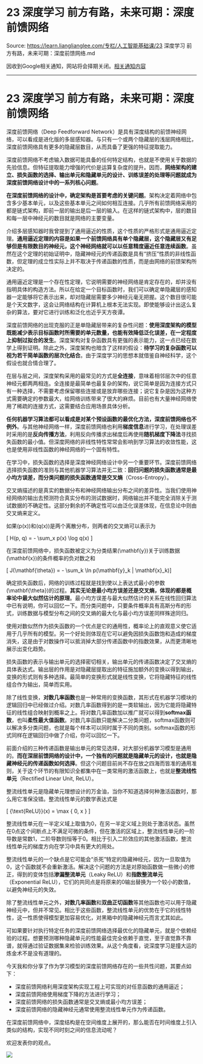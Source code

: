 # 23 深度学习 前方有路，未来可期：深度前馈网络 

Source: https://learn.lianglianglee.com/专栏/人工智能基础课/23 深度学习 前方有路，未来可期：深度前馈网络.md

因收到Google相关通知，网站将会择期关闭。[相关通知内容](https://lumendatabase.org/notices/44265620)

---

# 23 深度学习 前方有路，未来可期：深度前馈网络

深度前馈网络（Deep Feedforward Network）是具有深度结构的前馈神经网络，可以看成是进化版的多层感知器。与只有一个或两个隐藏层的浅层网络相比，深度前馈网络具有更多的隐藏层数目，从而具备了更强的特征提取能力。

深度前馈网络不考虑输入数据可能具备的任何特定结构，也就是不使用关于数据的先验信息。但特征提取能力增强的代价是运算复杂度的提升。因而，**网络架构的建立、损失函数的选择、输出单元和隐藏单元的设计、训练误差的处理等问题就成为深度前馈网络设计中的一系列核心问题**。

**在深度前馈网络的设计中，确定架构是首要考虑的关键问题**。架构决定着网络中包含多少基本单元，以及这些基本单元之间如何相互连接。几乎所有前馈网络采用的都是链式架构，即前一层的输出是后一层的输入。在这样的链式架构中，层的数目和每一层中神经元的数目就是网络的主要变量。

介绍多层感知器时我曾提到了通用逼近的性质，这个性质的严格形式是通用逼近定理。**通用逼近定理的内容是如果一个前馈网络具有单个隐藏层，这个隐藏层又有足够但是有限数目的神经元，这个神经网络就可以以任意精度逼近任意连续函数**。虽然在这个定理的初始证明中，隐藏神经元的传递函数是具有“挤压”性质的非线性函数，但定理的成立性实际上并不取决于传递函数的性质，而是由网络的前馈架构所决定的。

通用逼近定理是一个存在性定理，它说明需要的神经网络是肯定存在的，却并没有指明具体的构造方法。所以在给定一个目标函数时，我们可以确定单隐藏层的感知器一定能够将它表示出来，却对隐藏层需要多少神经元毫无把握。这个数目很可能是个天文数字，这会让网络结构在计算机上根本无法实现。即使能够设计出这么复杂的算法，要对它进行训练和泛化也近乎天方夜谭。

深度前馈网络的出现克服的正是单隐藏层带来的复杂性问题：**使用深度架构的模型既能减少表示目标函数时所需要的单元数量，也能有效降低泛化误差，在一定程度上抑制过拟合的发生**。深度架构对复杂函数具有更强的表示能力，这一点已经在数学上得到证明。除此之外，深度架构也暗含了这样的假设：**待学习的复杂函数可以视为若干简单函数的层次化结合**。由于深度学习的思想本就借鉴自神经科学，这个假设也就合情合理了。

在层与层之间，深度架构采用的最常见的方式是**全连接**，意味着相邻层次中的任意神经元都两两相连。全连接是最简单也最复杂的架构，说它简单是因为连接方式只有一种选择，不需要考虑保留哪些连接或是放弃哪些连接；说它复杂是因为这种方式需要确定的参数最大，给网络训练带来了很大的麻烦。目前也有大量神经网络使用了稀疏的连接方式，这需要结合应用场景具体分析。

**任何机器学习算法都可以看成是对某个预设函数的最优化方法，深度前馈网络也不例外**。与其他神经网络一样，深度前馈网络也利用**梯度信息**进行学习，在处理误差时采用的是**反向传播方法**，利用反向传播求出梯度后再使用**随机梯度下降法**寻找损失函数的最小值。但深度网络的非线性特性常常会影响到学习算法的收敛性能，这也是使用非线性函数的神经网络的一个固有特性。

在学习中，损失函数的选择是深度神经网络设计中另一个重要环节。深度前馈网络选择损失函数的准则与其他机器学习算法并无二致：**回归问题的损失函数通常是最小均方误差，而分类问题的损失函数通常是交叉熵**（Cross-Entropy）。

交叉熵描述的是真实的数据分布和神经网络输出分布之间的差异性。当我们使用神经网络的输出去预测符合真实分布的测试数据时，网络输出并不能完全消除关于测试数据的不确定性。这部分剩余的不确定性可以由泛化误差体现，在信息论中则由交叉熵来定义。

如果\(p(x)\)和\(q(x)\)是两个离散分布，则两者的交叉熵可以表示为

\[ H(p, q) = - \\sum\_x p(x) \\log q(x) \]

在深度前馈网络中，损失函数被定义为分类结果\(\\mathbf{y}\)关于训练数据\(\\mathbf{x}\)的条件概率的负对数之和

\[ J(\\mathbf{\\theta}) = - \\sum\_k \\ln p(\\mathbf{y}\_k | \\mathbf{x}\_k)\]

确定损失函数后，网络的训练过程就是找到使以上表达式最小的参数\(\\mathbf{\\theta}\)的过程。**其实无论是最小均方误差还是交叉熵，体现的都是概率论中最大似然估计的原理**。最小均方误差与最大似然估计的关系在线性回归算法中已有说明，你可以回忆一下。而分类问题中，只要条件概率具有高斯分布的形式，训练数据与模型分布之间的交叉熵的最大化与最小均方误差同样殊途同归。

使用对数似然作为损失函数的一个优点是它的通用性，概率论上的直观意义使它适用于几乎所有的模型。另一个好处则体现在它可以避免因损失函数饱和造成的梯度消失，这是由于对数操作可以抵消掉大部分传递函数中的指数效果，从而更清晰地展示出变化趋势。

损失函数的表示与输出单元的选择密切相关，输出单元的传递函数决定了交叉熵的具体表达式。输出层的作用是对隐藏层提取出的特征施加额外的变换以得到输出，变换的形式则有多种选择。最简单的变换形式就是线性变换，它将隐藏特征的线性组合作为输出，简单而实用。

除了线性变换，**对数几率函数**也是一种常用的变换函数，其形式在机器学习模块的逻辑回归中已经做过介绍。对数几率函数得到的是一类软输出，因为它能将隐藏特征的线性组合映射到概率之上。将对数几率函数加以推广就可以得到**softmax函数**，也叫**柔性最大值函数**。对数几率函数只能解决二分类问题，softmax函数则可以解决多分类问题，也就是每个样本可以同时属于不同的类别。softmax函数的形式同样在逻辑回归中做了介绍，你可以回忆一下。

前面介绍的三种传递函数是输出单元的常见选择，对大部分机器学习模型是通用的。**而在深层前馈网络的设计中，一个独有的问题就是隐藏单元的设计，也就是隐藏神经元的传递函数如何选择**。但这个问题目前尚不存在放之四海而皆准的通用准则，关于这个环节的有限知识全都集中在一类常用的激活函数上，也就是**整流线性单元**（Rectified Linear Unit, ReLU）。

整流线性单元是隐藏单元理想设计的万金油，当你不知道选择何种激活函数时，那么用它准保没错。整流线性单元的数学表达式是

\[ {\\text{ReLU}}(x) = \\max { 0, x } \]

整流线性单元在一半定义域上取值为0，在另一半定义域上则处于激活状态。虽然在0点这个间断点上不满足可微的条件，但在激活的区域上，整流线性单元的一阶导数是常数1，二阶导数则恒等于0。相比于引入二阶效应的其他激活函数，整流线性单元的梯度方向在学习中具有更大的用处。

整流线性单元的一个缺点是它可能会“杀死”特定的隐藏神经元，因为一旦取值为0，这个函数就不会重新激活。解决这个问题的方法是对原始函数做一些微小的修正，得到的变体包括**渗漏整流单元**（Leaky ReLU）和**指数整流单元**（Exponential ReLU），它们的共同点是将原来的0输出替换为一个较小的数值，以避免神经元的失效。

除了整流线性单元之外，**对数几率函数**和**双曲正切函数**等其他函数也可以用于隐藏神经元中，但并不常见。相比于这些函数，整流线性单元的优势在于它的线性特性，这一性质使得模型更加容易优化，对黑箱中的隐藏神经元而言尤其如此。

可如果要针对执行特定任务的深度前馈网络选择最优化的隐藏单元，就是个依赖经验的过程。想要预测哪种隐藏单元的性能最佳完全依赖于直觉，至于直觉靠不靠谱，就得通过验证数据集来检验训练效果。从这个角度看，说深度学习是撞大运的炼金术不是没有道理的。

今天我和你分享了作为学习模型的深度前馈网络存在的一些共性问题，其要点如下：

* 深度前馈网络利用深度架构实现工程上可实现的对任意函数的通用逼近；
* 深度前馈网络使用梯度下降的方法进行学习；
* 深度前馈网络的损失函数通常是交叉熵或最小均方误差；
* 深度前馈网络的隐藏神经元通常使用整流线性单元作为传递函数。

在深度前馈网络中，深度结构是在空间维度上展开的，那么能否在时间维度上引入类似的结构，实现不同时刻之间的信息流动呢？

欢迎发表你的观点。

![](assets/069de9897e302f8f9dc372b7459a0ec1.jpg)